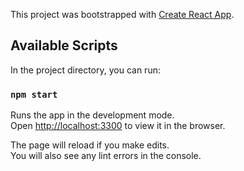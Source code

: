 This project was bootstrapped with [Create React App](https://github.com/facebook/create-react-app).

## Available Scripts

In the project directory, you can run:

### `npm start`

Runs the app in the development mode.<br />
Open [http://localhost:3300](http://localhost:3000) to view it in the browser.

The page will reload if you make edits.<br />
You will also see any lint errors in the console.
